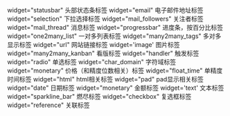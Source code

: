 widget="statusbar" 头部状态条标签
widget="email" 电子邮件地址标签
widget="selection" 下拉选择标签
widget="mail_followers" 关注者标签
widget="mail_thread" 消息标签
widget="progressbar" 进度条，按百分比标签
widget="one2many_list" 一对多列表标签
widget="many2many_tags" 多对多显示标签
widget="url" 网站链接标签
widget='image' 图片标签
widget="many2many_kanban" 看版标签
widget="handler" 触发标签
widget="radio" 单选标签
widget="char_domain" 字符域标签
widget="monetary" 价格（和精度位数相关）标签
widget="float_time" 单精度时间标签
widget="html" html相关标签
widget="pad" pad显示相关标签
widget="date" 日期标签
widget="monetary" 金额标签
widget='text' 文本标签
widget="sparkline_bar" 燃尽标签
widget="checkbox" 复选框标签
widget="reference" 关联标签
